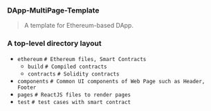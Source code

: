 ### DApp-MultiPage-Template ###
>A template for Ethereum-based  DApp.

### A  top-level directory layout


- `ethereum`      `# Ethereum files, Smart Contracts`     
  - `build`       `# Compiled contracts`     
  - `contracts`   `# Solidity contracts`    
- `components`      `# Common UI components of Web Page such as Header, Footer`                
- `pages`           `# ReactJS files to render pages`    
- `test`            `# test cases with smart contract`                              
